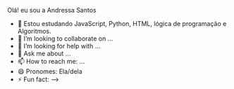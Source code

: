 Olá! eu sou a Andressa Santos 

- 🌱 Estou estudando JavaScript, Python, HTML, lógica de programação e Algoritmos. 
- 👯 I’m looking to collaborate on ...
- 🤔 I’m looking for help with ...
- 💬 Ask me about ...
- 📫 How to reach me: ...
- 😄 Pronomes: Ela/dela 
- ⚡ Fun fact: 
-->
